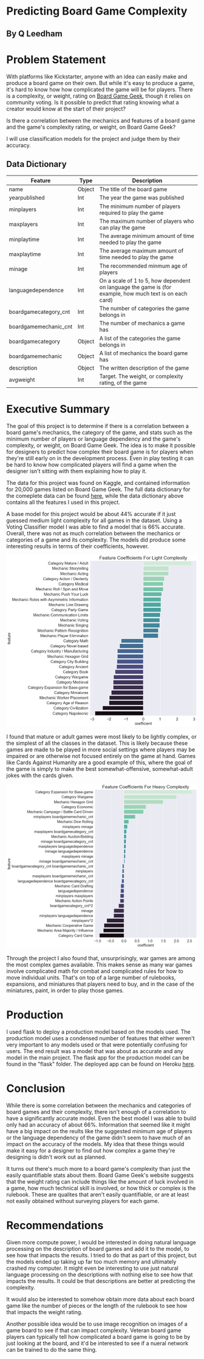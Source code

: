 # Predicting Board Game Complexity
## By Q Leedham

# Problem Statement
With platforms like Kickstarter, anyone with an idea can easily make and produce a board game on their own. But while it's easy to produce a game, it's hard to know how how complicated the game will be for players. There is a complexity, or weight, rating on [Board Game Geek](http://boardgamegeek.com), though it relies on community voting. Is it possible to predict that rating knowing what a creator would know at the start of their project? 

Is there a correlation between the mechanics and features of a board game and the game's complexity rating, or weight, on Board Game Geek?

I will use classification models for the project and judge them by their accuracy.

## Data Dictionary

|Feature|Type|Description|
|---|---|---|
|name|Object|The title of the board game|
|yearpublished|Int|The year the game was published|
|minplayers|Int|The minimum number of players required to play the game|
|maxplayers|Int|The maximum number of players who can play the game|
|minplaytime|Int|The average minimum amount of time needed to play the game|
|maxplaytime|Int|The average maximum amount of time needed to play the game|
|minage|Int|The recommended minmum age of players|
|languagedependence|Int|On a scale of 1 to 5, how dependent on language the game is (for example, how much text is on each card)|
|boardgamecategory_cnt|Int|The number of categories the game belongs in|
|boardgamemechanic_cnt|Int|The number of mechanics a game has|
|boardgamecategory|Object|A list of the categories the game belongs in|
|boardgamemechanic|Object|A list of mechanics the board game has|
|description|Object|The written description of the game|
|avgweight|Int|Target. The weight, or complexity rating, of the game|


# Executive Summary
The goal of this project is to determine if there is a correlation between a board game's mechanics, the category of the game, and stats such as the minimum number of players or language dependency and the game's complexity, or weight, on Board Game Geek. The idea is to make it possible for designers to predict how complex their board game is for players when they're still early on in the development process. Even in play testing it can be hard to know how complicated players will find a game when the designer isn't sitting with them explaining how to play it.

The data for this project was found on Kaggle, and contained information for 20,000 games listed on Board Game Geek. The full data dictionary for the comeplete data can be found [here](https://www.kaggle.com/extralime/20000-boardgames-dataset), while the data dictionary above contains all the features I used in this project.

A base model for this project would be about 44% accurate if it just guessed medium light complexity for all games in the dataset. Using a Voting Classifier model I was able to find a model that is 66% accurate. Overall, there was not as much correlation between the mechanics or categories of a game and its complexity. The models did produce some interesting results in terms of their coefficients, however.

![light complexity chart](/images/light-complexity.png)

I found that mature or adult games were most likely to be lightly complex, or the simplest of all the classes in the dataset. This is likely because these games are made to be played in more social settings where players may be impaired or are otherwise not focused entirely on the game at hand. Games like Cards Against Humanity are a good example of this, where the goal of the game is simply to make the best somewhat-offensive, somewhat-adult jokes with the cards given.

![heavy complexity chart](/images/heavy-complexity.png)

Through the project I also found that, unsurprisingly, war games are among the most complex games available. This makes sense as many war games involve complicated math for combat and complicated rules for how to move individual units. That's on top of a large number of rulebooks, expansions, and miniatures that players need to buy, and in the case of the miniatures, paint, in order to play those games.

# Production

I used flask to deploy a production model based on the models used. The production model uses a condensed number of features that either weren't very important to any models used or that were potentially confusing for users. The end result was a model that was about as accurate and any model in the main project. The flask app for the production model can be found in the "flask" folder. The deployed app can be found on Heroku [here](https://board-game-complexity.herokuapp.com/).

# Conclusion
While there is some correlation between the mechanics and categories of board games and their complexity, there isn't enough of a correlation to have a significantly accurate model. Even the best model I was able to build only had an accuracy of about 66%. Information that seemed like it might have a big impact on the reults like the suggested minimum age of players or the language dependency of the game didn't seem to have much of an impact on the accuracy of the models. My idea that these things would make it easy for a designer to find out how complex a game they're designing is didn't work out as planned.

It turns out there's much more to a board game's complexity than just the easily quantifiable stats about them. Board Game Geek's website suggests that the weight rating can include things like the amount of luck involved in a game, how much technical skill is involved, or how thick or complex is the rulebook. These are qualites that aren't easily quantifiable, or are at least not easily obtained without surveying players for each game.

# Recommendations
Given more compute power, I would be interested in doing natural language processing on the description of board games and add it to the model, to see how that impacts the results. I tried to do that as part of this project, but the models ended up taking up far too much memory and ultimately crashed my computer. It might even be interesting to use just natural language processing on the descriptions with nothing else to see how that impacts the results. It could be that descriptions are better at predicting the complexity.

It would also be interested to somehow obtain more data about each board game like the number of pieces or the length of the rulebook to see how that impacts the weight rating.

Another possible idea would be to use image recognition on images of a game board to see if that can impact complexity. Veteran board game players can typically tell how complicated a board game is going to be by just looking at the board, and it'd be interested to see if a nueral network can be trained to do the same thing.